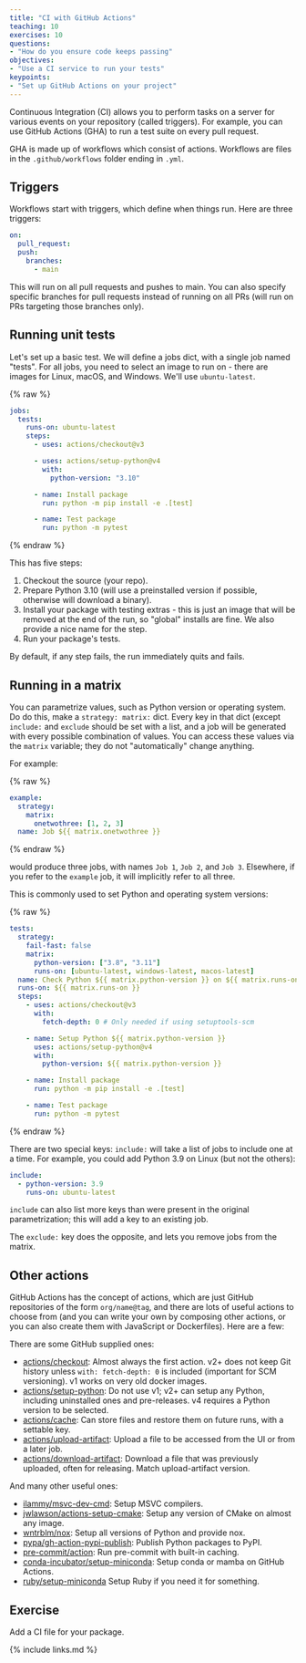 ```yaml
---
title: "CI with GitHub Actions"
teaching: 10
exercises: 10
questions:
- "How do you ensure code keeps passing"
objectives:
- "Use a CI service to run your tests"
keypoints:
- "Set up GitHub Actions on your project"
---
```


Continuous Integration (CI) allows you to perform tasks on a server
for various events on your repository (called triggers). For example,
you can use GitHub Actions (GHA) to run a test suite on every pull request.

GHA is made up of workflows which consist of actions. Workflows are files
in the `.github/workflows` folder ending in `.yml`.

## Triggers

Workflows start with triggers, which define when things run. Here are three
triggers:

```yaml
on:
  pull_request:
  push:
    branches:
      - main
```

This will run on all pull requests and pushes to main. You can also specify
specific branches for pull requests instead of running on all PRs (will run on
PRs targeting those branches only).

## Running unit tests

Let's set up a basic test. We will define a jobs dict, with a single job named
"tests". For all jobs, you need to select an image to run on - there are images
for Linux, macOS, and Windows. We'll use `ubuntu-latest`.

{% raw %}

```yaml
jobs:
  tests:
    runs-on: ubuntu-latest
    steps:
      - uses: actions/checkout@v3

      - uses: actions/setup-python@v4
        with:
          python-version: "3.10"

      - name: Install package
        run: python -m pip install -e .[test]

      - name: Test package
        run: python -m pytest
```

{% endraw %}


This has five steps:

1. Checkout the source (your repo).
2. Prepare Python 3.10 (will use a preinstalled version if possible, otherwise will download a binary).
3. Install your package with testing extras - this is just an image that will be removed at the end of the run, so "global" installs are fine. We also provide a nice name for the step.
4. Run your package's tests.

By default, if any step fails, the run immediately quits and fails.


## Running in a matrix

You can parametrize values, such as Python version or operating system. Do do this, make a `strategy: matrix:` dict. Every key in that dict (except `include:` and `exclude` should be set with a list, and a job will be generated with every possible combination of values. You can access these values via the `matrix` variable; they do not "automatically" change anything.

For example:

{% raw %}
```yaml
example:
  strategy:
    matrix:
      onetwothree: [1, 2, 3]
  name: Job ${{ matrix.onetwothree }}
```
{% endraw %}


would produce three jobs, with names `Job 1`, `Job 2`, and `Job 3`. Elsewhere,
if you refer to the `example` job, it will implicitly refer to all three.

This is commonly used to set Python and operating system versions:

{% raw %}

```yaml
tests:
  strategy:
    fail-fast: false
    matrix:
      python-version: ["3.8", "3.11"]
      runs-on: [ubuntu-latest, windows-latest, macos-latest]
  name: Check Python ${{ matrix.python-version }} on ${{ matrix.runs-on }}
  runs-on: ${{ matrix.runs-on }}
  steps:
    - uses: actions/checkout@v3
      with:
        fetch-depth: 0 # Only needed if using setuptools-scm

    - name: Setup Python ${{ matrix.python-version }}
      uses: actions/setup-python@v4
      with:
        python-version: ${{ matrix.python-version }}

    - name: Install package
      run: python -m pip install -e .[test]

    - name: Test package
      run: python -m pytest
```

{% endraw %}

There are two special keys: `include:` will take a list of jobs to include one
at a time. For example, you could add Python 3.9 on Linux (but not the others):

```yaml
include:
  - python-version: 3.9
    runs-on: ubuntu-latest
```

`include` can also list more keys than were present in the original
parametrization; this will add a key to an existing job.

The `exclude:` key does the opposite, and lets you remove jobs from the matrix.

## Other actions

GitHub Actions has the concept of actions, which are just GitHub repositories of the form `org/name@tag`, and there are lots of useful actions to choose from (and you can write your own by composing other actions, or you can also create them with JavaScript or Dockerfiles). Here are a few:

There are some GitHub supplied ones:

- [actions/checkout](https://github.com/actions/checkout): Almost always the first action. v2+ does not keep Git history unless `with: fetch-depth: 0` is included (important for SCM versioning). v1 works on very old docker images.
- [actions/setup-python](https://github.com/actions/setup-python): Do not use v1; v2+ can setup any Python, including uninstalled ones and pre-releases. v4 requires a Python version to be selected.
- [actions/cache](https://github.com/actions/cache): Can store files and restore them on future runs, with a settable key.
- [actions/upload-artifact](https://github.com/actions/upload-artifact): Upload a file to be accessed from the UI or from a later job.
- [actions/download-artifact](https://github.com/actions/download-artifact): Download a file that was previously uploaded, often for releasing. Match upload-artifact version.

And many other useful ones:

- [ilammy/msvc-dev-cmd](https://github.com/ilammy/msvc-dev-cmd): Setup MSVC compilers.
- [jwlawson/actions-setup-cmake](https://github.com/jwlawson/actions-setup-cmake): Setup any version of CMake on almost any image.
- [wntrblm/nox](https://github.com/wntrblm/nox): Setup all versions of Python and provide nox.
- [pypa/gh-action-pypi-publish](https://github.com/pypa/gh-action-pypi-publish): Publish Python packages to PyPI.
- [pre-commit/action](https://github.com/pre-commit/action): Run pre-commit with built-in caching.
- [conda-incubator/setup-miniconda](https://github.com/conda-incubator/setup-miniconda): Setup conda or mamba on GitHub Actions.
- [ruby/setup-miniconda](https://github.com/ruby/setup-ruby) Setup Ruby if you need it for something.


## Exercise

Add a CI file for your package.


{% include links.md %}
